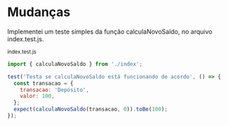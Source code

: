 # Mudanças

<p> Implementei um teste simples da função calculaNovoSaldo, no arquivo index.test.js. </p>


<small>index.test.js</small>
~~~javascript
import { calculaNovoSaldo } from './index';

test('Testa se calculaNovoSaldo está funcionando de acordo', () => {
  const transacao = {
    transacao: 'Depósito',
    valor: 100,
  };
  expect(calculaNovoSaldo(transacao, 0)).toBe(100);
});

~~~
